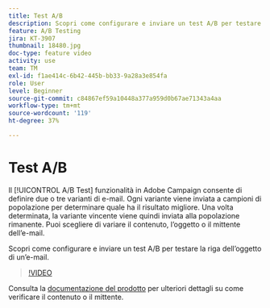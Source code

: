 ```yaml
---
title: Test A/B
description: Scopri come configurare e inviare un test A/B per testare la riga dell’oggetto di un’e-mail.
feature: A/B Testing
jira: KT-3907
thumbnail: 18480.jpg
doc-type: feature video
activity: use
team: TM
exl-id: f1ae414c-6b42-445b-bb33-9a28a3e854fa
role: User
level: Beginner
source-git-commit: c84867ef59a10448a377a959d0b67ae71343a4aa
workflow-type: tm+mt
source-wordcount: '119'
ht-degree: 37%

---
```


# Test A/B

Il [!UICONTROL A/B Test] funzionalità in Adobe Campaign consente di definire due o tre varianti di e-mail. Ogni variante viene inviata a campioni di popolazione per determinare quale ha il risultato migliore. Una volta determinata, la variante vincente viene quindi inviata alla popolazione rimanente. Puoi scegliere di variare il contenuto, l’oggetto o il mittente dell’e-mail.

Scopri come configurare e inviare un test A/B per testare la riga dell’oggetto di un’e-mail.

>[!VIDEO](https://video.tv.adobe.com/v/18480?quality=12&learn=on)

Consulta la [documentazione del prodotto](https://experienceleague.adobe.com/docs/campaign-standard/using/communication-channels/email-messages/designing-an-a-b-test-email.html) per ulteriori dettagli su come verificare il contenuto o il mittente.
